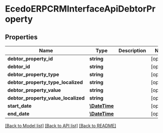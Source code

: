 # EcedoERPCRMInterfaceApiDebtorProperty

## Properties
Name | Type | Description | Notes
------------ | ------------- | ------------- | -------------
**debtor_property_id** | **string** |  | [optional] 
**debtor_id** | **string** |  | [optional] 
**debtor_property_type** | **string** |  | [optional] 
**debtor_property_type_localized** | **string** |  | [optional] 
**debtor_property_value** | **string** |  | [optional] 
**debtor_property_value_localized** | **string** |  | [optional] 
**start_date** | [**\DateTime**](\DateTime.md) |  | [optional] 
**end_date** | [**\DateTime**](\DateTime.md) |  | [optional] 

[[Back to Model list]](../README.md#documentation-for-models) [[Back to API list]](../README.md#documentation-for-api-endpoints) [[Back to README]](../README.md)


